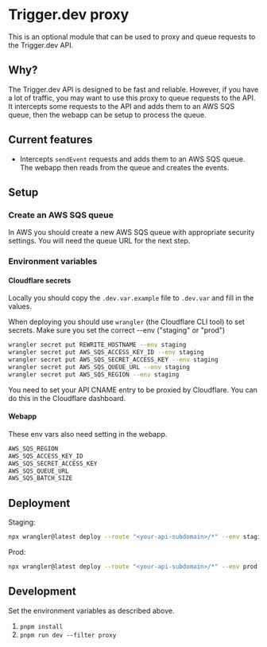 # Trigger.dev proxy

This is an optional module that can be used to proxy and queue requests to the Trigger.dev API.

## Why?

The Trigger.dev API is designed to be fast and reliable. However, if you have a lot of traffic, you may want to use this proxy to queue requests to the API. It intercepts some requests to the API and adds them to an AWS SQS queue, then the webapp can be setup to process the queue.

## Current features

- Intercepts `sendEvent` requests and adds them to an AWS SQS queue. The webapp then reads from the queue and creates the events.

## Setup

### Create an AWS SQS queue

In AWS you should create a new AWS SQS queue with appropriate security settings. You will need the queue URL for the next step.

### Environment variables

#### Cloudflare secrets

Locally you should copy the `.dev.var.example` file to `.dev.var` and fill in the values.

When deploying you should use `wrangler` (the Cloudflare CLI tool) to set secrets. Make sure you set the correct --env ("staging" or "prod")

```bash
wrangler secret put REWRITE_HOSTNAME --env staging
wrangler secret put AWS_SQS_ACCESS_KEY_ID --env staging
wrangler secret put AWS_SQS_SECRET_ACCESS_KEY --env staging
wrangler secret put AWS_SQS_QUEUE_URL --env staging
wrangler secret put AWS_SQS_REGION --env staging
```

You need to set your API CNAME entry to be proxied by Cloudflare. You can do this in the Cloudflare dashboard.

#### Webapp

These env vars also need setting in the webapp.

```bash
AWS_SQS_REGION
AWS_SQS_ACCESS_KEY_ID
AWS_SQS_SECRET_ACCESS_KEY
AWS_SQS_QUEUE_URL
AWS_SQS_BATCH_SIZE
```

## Deployment

Staging:

```bash
npx wrangler@latest deploy --route "<your-api-subdomain>/*" --env staging
```

Prod:

```bash
npx wrangler@latest deploy --route "<your-api-subdomain>/*" --env prod
```

## Development

Set the environment variables as described above.

1. `pnpm install`
2. `pnpm run dev --filter proxy`
